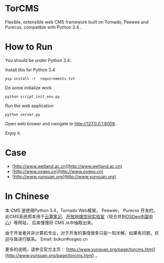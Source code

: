 # TorCMS
Flexible, extensible web CMS framework built on Tornado, Peewee and Purecss, compatible with Python 3.4 .

# How to Run

You should be under Python 3.4.

Install libs for Python 3.4

    pip install -r  requirements.txt

Do some initialize work

    python script_init_env.py

Run the web application

    python server.py

Open web brower and navigate to http://127.0.0.1:8008 .

Enjoy it.

# Case

* [http://www.wetland.ac.cn](http://www.wetland.ac.cn)
* [http://www.osgeo.cn](http://www.osgeo.cn)
* [http://www.yunsuan.org](http://www.yunsuan.org)

# In Chinese

本 CMS 是使用Python 3.4，Tornado Web框架， Peewee， Purecss 开发的。
此CMS系统原本用于[云算笔记](http://www.yunsuan.org)、[开放地理空间实验室](http://lab.osgeo.cn)（现合并到[OSGeo中国中心](http://www.osgeo.cn)）等网站，
后来慢慢将 CMS 从中抽取出来。

由于开发者并非计算机专业，对于开发的事情很多只是一知半解，如果有问题，欢迎与我进行联系。 Email: bukun#osgeo.cn

更多的说明，请参见官方主页：  [http://www.yunsuan.org/page/torcms.html](http://www.yunsuan.org/page/torcms.html) 。
